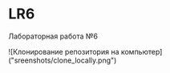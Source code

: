 # LR6
Лабораторная работа №6

![Клонирование репозитория на компьютер] ("sreenshots/clone_locally.png")
